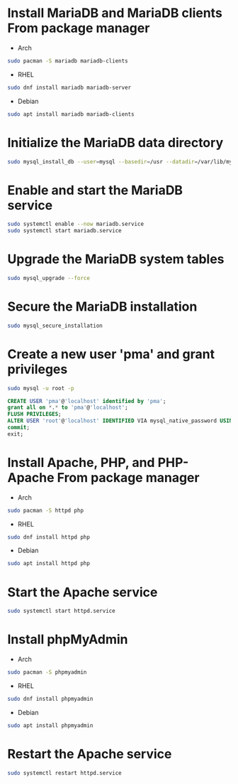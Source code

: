 # Install MariaDB and MariaDB clients From package manager
- Arch
``` bash
sudo pacman -S mariadb mariadb-clients
```
- RHEL
``` bash
sudo dnf install mariadb mariadb-server
```
- Debian
``` bash
sudo apt install mariadb mariadb-clients
```

# Initialize the MariaDB data directory
``` bash
sudo mysql_install_db --user=mysql --basedir=/usr --datadir=/var/lib/mysql
```

# Enable and start the MariaDB service
``` bash
sudo systemctl enable --now mariadb.service
sudo systemctl start mariadb.service
```

# Upgrade the MariaDB system tables
``` bash
sudo mysql_upgrade --force
```

# Secure the MariaDB installation
``` bash
sudo mysql_secure_installation
```

# Create a new user 'pma' and grant privileges
``` bash
sudo mysql -u root -p
```
``` sql 
CREATE USER 'pma'@'localhost' identified by 'pma';
grant all on *.* to 'pma'@'localhost';
FLUSH PRIVILEGES;
ALTER USER 'root'@'localhost' IDENTIFIED VIA mysql_native_password USING PASSWORD('');
commit;
exit;
```

# Install Apache, PHP, and PHP-Apache From package manager
- Arch
``` bash
sudo pacman -S httpd php
```
- RHEL
``` bash
sudo dnf install httpd php
```
- Debian
``` bash
sudo apt install httpd php
```

# Start the Apache service
``` bash
sudo systemctl start httpd.service
```

# Install phpMyAdmin
- Arch
``` bash
sudo pacman -S phpmyadmin
```
- RHEL
``` bash
sudo dnf install phpmyadmin
```
- Debian
``` bash
sudo apt install phpmyadmin
```

# Restart the Apache service
``` bash
sudo systemctl restart httpd.service
```
